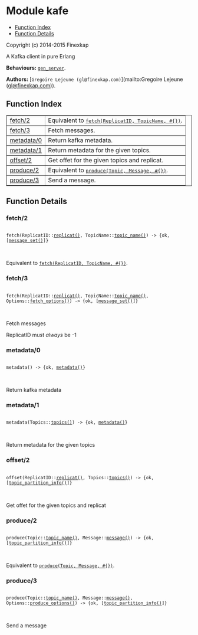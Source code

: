 

# Module kafe #
* [Function Index](#index)
* [Function Details](#functions)

Copyright (c) 2014-2015 Finexkap

A Kafka client in pure Erlang

__Behaviours:__ [`gen_server`](gen_server.md).

__Authors:__ [`Gregoire Lejeune (gl@finexkap.com)`](mailto:Gregoire Lejeune (gl@finexkap.com)).
<a name="index"></a>

## Function Index ##


<table width="100%" border="1" cellspacing="0" cellpadding="2" summary="function index"><tr><td valign="top"><a href="#fetch-2">fetch/2</a></td><td>Equivalent to <a href="#fetch-3"><tt>fetch(ReplicatID, TopicName, #{})</tt></a>.</td></tr><tr><td valign="top"><a href="#fetch-3">fetch/3</a></td><td> 
Fetch messages.</td></tr><tr><td valign="top"><a href="#metadata-0">metadata/0</a></td><td>
Return kafka metadata.</td></tr><tr><td valign="top"><a href="#metadata-1">metadata/1</a></td><td>
Return metadata for the given topics.</td></tr><tr><td valign="top"><a href="#offset-2">offset/2</a></td><td>
Get offet for the given topics and replicat.</td></tr><tr><td valign="top"><a href="#produce-2">produce/2</a></td><td>Equivalent to <a href="#produce-3"><tt>produce(Topic, Message, #{})</tt></a>.</td></tr><tr><td valign="top"><a href="#produce-3">produce/3</a></td><td>
Send a message.</td></tr></table>


<a name="functions"></a>

## Function Details ##

<a name="fetch-2"></a>

### fetch/2 ###


<pre><code>
fetch(ReplicatID::<a href="#type-replicat">replicat()</a>, TopicName::<a href="#type-topic_name">topic_name()</a>) -&gt; {ok, [<a href="#type-message_set">message_set()</a>]}
</code></pre>
<br />

Equivalent to [`fetch(ReplicatID, TopicName, #{})`](#fetch-3).
<a name="fetch-3"></a>

### fetch/3 ###


<pre><code>
fetch(ReplicatID::<a href="#type-replicat">replicat()</a>, TopicName::<a href="#type-topic_name">topic_name()</a>, Options::<a href="#type-fetch_options">fetch_options()</a>) -&gt; {ok, [<a href="#type-message_set">message_set()</a>]}
</code></pre>
<br />


 
Fetch messages


ReplicatID must *always* be -1
<a name="metadata-0"></a>

### metadata/0 ###


<pre><code>
metadata() -&gt; {ok, <a href="#type-metadata">metadata()</a>}
</code></pre>
<br />


Return kafka metadata
<a name="metadata-1"></a>

### metadata/1 ###


<pre><code>
metadata(Topics::<a href="#type-topics">topics()</a>) -&gt; {ok, <a href="#type-metadata">metadata()</a>}
</code></pre>
<br />


Return metadata for the given topics
<a name="offset-2"></a>

### offset/2 ###


<pre><code>
offset(ReplicatID::<a href="#type-replicat">replicat()</a>, Topics::<a href="#type-topics">topics()</a>) -&gt; {ok, [<a href="#type-topic_partition_info">topic_partition_info()</a>]}
</code></pre>
<br />


Get offet for the given topics and replicat
<a name="produce-2"></a>

### produce/2 ###


<pre><code>
produce(Topic::<a href="#type-topic_name">topic_name()</a>, Message::<a href="#type-message">message()</a>) -&gt; {ok, [<a href="#type-topic_partition_info">topic_partition_info()</a>]}
</code></pre>
<br />

Equivalent to [`produce(Topic, Message, #{})`](#produce-3).
<a name="produce-3"></a>

### produce/3 ###


<pre><code>
produce(Topic::<a href="#type-topic_name">topic_name()</a>, Message::<a href="#type-message">message()</a>, Options::<a href="#type-produce_options">produce_options()</a>) -&gt; {ok, [<a href="#type-topic_partition_info">topic_partition_info()</a>]}
</code></pre>
<br />


Send a message
